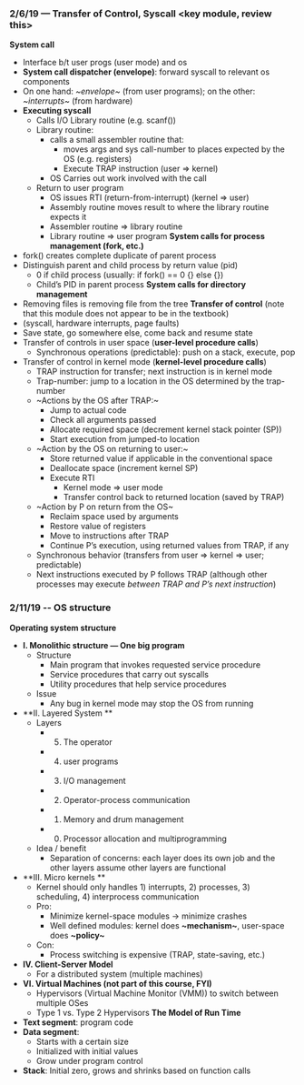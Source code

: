 ### 2/6/19 — Transfer of Control, Syscall <key module, review this>

**System call**

* Interface b/t user progs (user mode) and os 
* **System call dispatcher (envelope)**: forward syscall to relevant os components 
* On one hand: *~envelope~* (from user programs); on the other: *~interrupts~* (from hardware)
* **Executing syscall**
	* Calls I/O Library routine (e.g. scanf())
	* Library routine: 
		* calls a small assembler routine that: 
			* moves args and sys call-number to places expected by the OS (e.g. registers)
			* Execute TRAP instruction (user => kernel)
		* OS Carries out work involved with the call
	* Return to user program
		* OS issues RTI (return-from-interrupt) (kernel => user)
		* Assembly routine moves result to where the library routine expects it
		* Assembler routine => library routine 
		* Library routine => user program 
**System calls for process management (fork, etc.)**
* fork() creates complete duplicate of parent process
* Distinguish parent and child process by return value (pid)
	* 0 if child process (usually: if fork() == 0 {} else {})
	* Child’s PID in parent process 
**System calls for directory management**
* Removing files is removing file from the tree 
**Transfer of control** (note that this module does not appear to be in the textbook)
* (syscall, hardware interrupts, page faults)
* Save state, go somewhere else, come back and resume state
* Transfer of controls in user space (**user-level procedure calls**)
	* Synchronous operations (predictable): push on a stack, execute, pop
* Transfer of control in kernel mode (**kernel-level procedure calls**)
	* TRAP instruction for transfer; next instruction is in kernel mode
	* Trap-number: jump to a location in the OS determined by the trap-number 
	* ~Actions by the OS after TRAP:~
		* Jump to actual code 
		* Check all arguments passed 
		* Allocate required space (decrement kernel stack pointer (SP))
		* Start execution from jumped-to location 
	* ~Action by the OS on returning to user:~
		* Store returned value if applicable in the conventional space
		* Deallocate space (increment kernel SP)
		* Execute RTI
			* Kernel mode => user mode 
			* Transfer control back to returned location (saved by TRAP)
	* ~Action by P on return from the OS~
		* Reclaim space used by arguments 
		* Restore value of registers
		* Move to instructions after TRAP
		* Continue P’s execution, using returned values from TRAP, if any
	* Synchronous behavior (transfers from user => kernel => user; predictable)
	* Next instructions executed by P follows TRAP (although other processes may execute *between TRAP and P’s next instruction*)

### 2/11/19 -- OS structure
**Operating system structure**

* **I. Monolithic structure — One big program**
	* Structure 
		* Main program that invokes requested service procedure 
		* Service procedures that carry out syscalls 
		* Utility procedures that help service procedures 
	* Issue 
		* Any bug in kernel mode may stop the OS from running 
* **II. Layered System **
	* Layers
		* 5) The operator 
		* 4) user programs 
		* 3) I/O management 
		* 2) Operator-process communication 
		* 1) Memory and drum management
		* 0) Processor allocation and multiprogramming 
	* Idea / benefit 
		* Separation of concerns: each layer does its own job and the other layers assume other layers are functional 
* **III. Micro kernels **
	* Kernel should only handles 1) interrupts, 2) processes, 3) scheduling, 4) interprocess communication
	* Pro: 
		* Minimize kernel-space modules -> minimize crashes 
		* Well defined modules: kernel does **~mechanism~**, user-space does **~policy~**
	* Con: 
		* Process switching is expensive (TRAP, state-saving, etc.)
* **IV. Client-Server Model**
	* For a distributed system (multiple machines)
* **VI. Virtual Machines (not part of this course, FYI)**
	* Hypervisors (Virtual Machine Monitor (VMM)) to switch between multiple OSes 
	* Type 1 vs. Type 2 Hypervisors 
**The Model of Run Time**
* **Text segment**: program code <immutable>
* **Data segment**: 
	* Starts with a certain size 
	* Initialized with initial values 
	* Grow under program control 
* **Stack**: Initial zero, grows and shrinks based on function calls 

